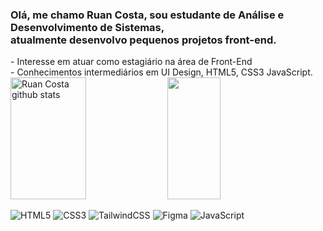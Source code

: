  <h3>Olá, me chamo Ruan Costa, sou estudante de Análise e Desenvolvimento de Sistemas, <br> atualmente desenvolvo pequenos projetos front-end.</h2>
- Interesse em atuar como estagiário na área de Front-End <br>
- Conhecimentos intermediários em UI Design, HTML5, CSS3 JavaScript.
 <br>

 <div align="start">  
  <img width="49%" height="195px" src="https://github-readme-stats.vercel.app/api?username=RuanCosta07&show_icons=true&count_private=true&hide_border=true&title_color=F8F8FF&icon_color=F8F8FF&text_color=c9d1d9&bg_color=0d1117" alt="Ruan Costa github stats" /> 
  <img width="41%" height="195px" src="https://github-readme-stats.vercel.app/api/top-langs/?username=RuanCosta07&layout=compact&hide_border=true&title_color=F8F8FF&text_color=00bfbf&bg_color=0d1117"/>
</div>
 
![HTML5](https://img.shields.io/badge/html5-%23E34F26.svg?style=for-the-badge&logo=html5&logoColor=white)
![CSS3](https://img.shields.io/badge/css3-%231572B6.svg?style=for-the-badge&logo=css3&logoColor=white)
![TailwindCSS](https://img.shields.io/badge/tailwindcss-%2338B2AC.svg?style=for-the-badge&logo=tailwind-css&logoColor=white)
![Figma](https://img.shields.io/badge/figma-%23F24E1E.svg?style=for-the-badge&logo=figma&logoColor=white)
![JavaScript](https://img.shields.io/badge/javascript-%23323330.svg?style=for-the-badge&logo=javascript&logoColor=%23F7DF1E)

